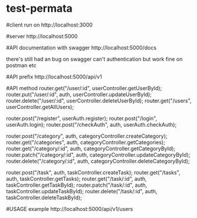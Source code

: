 # test-permata

#client run on 
http://localhost:3000

#server
http://localhost:5000

#API documentation with swagger
http://localhost:5000/docs

there's still had an bug on swagger can't authentication
but work fine on postman etc

#API prefix
http://localhost:5000/api/v1

#API method
router.get("/user/:id", userController.getUserById);
router.put("/user/:id", auth, userController.updateUserById);
router.delete("/user/:id", userController.deleteUserById);
router.get("/users", userController.getAllUsers);

router.post("/register", userAuth.register);
router.post("/login", userAuth.login);
router.post("/checkAuth", auth, userAuth.checkAuth);

router.post("/category", auth, categoryController.createCategory);
router.get("/categories", auth, categoryController.getCategories);
router.get("/category/:id", auth, categoryController.getCategoryById);
router.patch("/category/:id", auth, categoryController.updateCategoryById);
router.delete("/category/:id", auth, categoryController.deleteCategoryById);

router.post("/task", auth, taskController.createTask);
router.get("/tasks", auth, taskController.getTasks);
router.get("/task/:id", auth, taskController.getTaskById);
router.patch("/task/:id", auth, taskController.updateTaskById);
router.delete("/task/:id", auth, taskController.deleteTaskById);

#USAGE example
http://localhost:5000/api/v1/users
